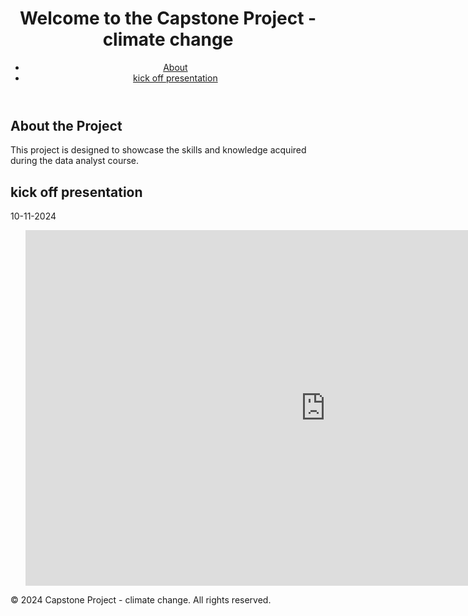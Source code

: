 
<body>
    <header>
        <h1>Welcome to the Capstone Project - climate change</h1>
        <nav>
            <ul>
                <li><a href="#about">About</a></li>
                <li><a href="#kick-off">kick off presentation</a></li>
            </ul>
        </nav>
    </header>
    <main>
        <section id="about">
            <h2>About the Project</h2>
            <p>This project is designed to showcase the skills and knowledge acquired during the data analyst course.</p>
        </section>
        <section id="kick-off">
            <h2>kick off presentation</h2>
            <p>10-11-2024</p>
            <ul>
                <iframe src="https://docs.google.com/presentation/d/e/2PACX-1vTbJwEkgX0n9XImghjGs-wpSVCqqFIdgt0B7jjQJ34NRtKaTXCqJoc-X9FYO7sSc4lo85qCKvw6wADh/embed?start=true&loop=true&delayms=3000" frameborder="0" width="960" height="569" allowfullscreen="true" mozallowfullscreen="true" webkitallowfullscreen="true"></iframe>
            </ul>
        </section>
    </main>
    <footer>
        <p>&copy; 2024 Capstone Project - climate change. All rights reserved.</p>
    </footer>
</body>
